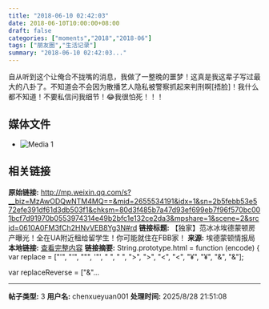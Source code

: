 ```yaml
---
title: "2018-06-10 02:42:03"
date: 2018-06-10T10:00:00+08:00
draft: false
categories: ["moments","2018","2018-06"]
tags: ["朋友圈","生活记录"]
summary: "2018-06-10 02:42:03..."
---
```


自从听到这个让俺合不拢嘴的消息，我做了一整晚的噩梦！这真是我这辈子写过最大的八卦了。不知道会不会因为散播艺人隐私被警察抓起来判刑啊[捂脸]！我什么都不知道！不要私信问我细节！😂我很怕死！！！

## 媒体文件

- ![Media 1](/Moments/photos/2018-06-10/201806100242030.jpg)

## 相关链接

**原始链接:** http://mp.weixin.qq.com/s?__biz=MzAwODQwNTM4MQ==&mid=2655534191&idx=1&sn=2b5febb53e572efe391df61d3db503f1&chksm=80d3f485b7a47d93ef699eb7f96f570bc001bcf7d91970b0553974314e49b2bfc1e132ce2da3&mpshare=1&scene=2&srcid=0610A0FM3fCh2HNvVEB8Yg3N#rd
**链接标题:** 【独家】范冰冰埃德蒙顿房产曝光！全在UA附近租给留学生！你可能就住在FBB家！
**来源:** 埃德蒙顿情报局
**本地链接:** [查看完整内容](/link_content/2018/06/2018-06-10/link_content/)
**链接摘要:** String.prototype.html = function (encode) {
  var replace = ["&#39;", "'", "&quot;", '"', "&nbsp;", " ", "&gt;", ">", "&lt;", "<", "&yen;", "¥", "&amp;", "&"];
 
 
 
 
 
  
  var replaceReverse = ["&"...

---

**帖子类型:** 3
**用户名:** chenxueyuan001
**处理时间:** 2025/8/28 21:51:08